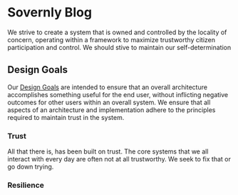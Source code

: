# Sovernly Blog

We strive to create a system that is owned and controlled by the locality of concern, operating within a framework to maximize trustworthy citizen participation and control. We should stive to maintain our self-determination

## Design Goals

Our [Design Goals](designgoals.md) are intended to ensure that an overall architecture accomplishes something useful for the end user, without inflicting negative outcomes for other users within an overall system. We ensure that all aspects of an architecture and implementation adhere to the principles required to maintain trust in the system.

### Trust

All that there is, has been built on trust. The core systems that we all interact with every day are often not at all trustworthy. We seek to fix that or go down trying.

### Resilience

### 

